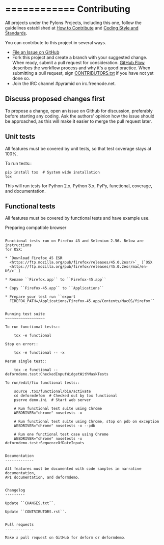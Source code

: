 ============
Contributing
============

All projects under the Pylons Projects, including this one, follow the
guidelines established at [How to
Contribute](http://www.pylonsproject.org/community/how-to-contribute) and
[Coding Style and
Standards](http://docs.pylonsproject.org/en/latest/community/codestyle.html).

You can contribute to this project in several ways.

* [File an Issue on GitHub](https://github.com/Pylons/pyramid/issues)
* Fork this project and create a branch with your suggested change. When ready,
  submit a pull request for consideration. [GitHub
  Flow](https://guides.github.com/introduction/flow/index.html) describes the
  workflow process and why it's a good practice. When submitting a pull
  request, sign
  [CONTRIBUTORS.txt](https://github.com/Pylons/deform/blob/master/CONTRIBUTORS.txt)
  if you have not yet done so.
* Join the IRC channel #pyramid on irc.freenode.net.


Discuss proposed changes first
------------------------------

To propose a change, open an issue on Github for discussion, preferably before
starting any coding. Ask the authors' opinion how the issue should be
approached, as this will make it easier to merge the pull request later.


Unit tests
----------

All features must be covered by unit tests, so that test coverage stays at
100%.

To run tests::

    pip install tox  # System wide installation
    tox

This will run tests for Python 2.x, Python 3.x, PyPy, functional, coverage,
and documentation.


Functional tests
----------------

All features must be covered by functional tests and have example use.


Preparing compatible browser
~~~~~~~~~~~~~~~~~~~~~~~~~~~~

Functional tests run on Firefox 43 and Selenium 2.56. Below are instructions
for OSX:

* `Download Firefox 45 ESR
  <https://ftp.mozilla.org/pub/firefox/releases/45.0.2esr/>`_ (`OSX
  <https://ftp.mozilla.org/pub/firefox/releases/45.0.2esr/mac/en-US/>`_)

* Rename ``Firefox.app`` to ``Firefox-45.app``

* Copy ``Firefox-45.app`` to ``Applications``

* Prepare your test run ``export
  FIREFOX_PATH=/Applications/Firefox-45.app/Contents/MacOS/firefox``


Running test suite
~~~~~~~~~~~~~~~~~~

To run functional tests::

    tox -e functional

Stop on error::

    tox -e functional -- -x

Rerun single test::

    tox -e functional -- deformdemo.test:CheckedInputWidgetWithMaskTests

To run/edit/fix functional tests::

    source .tox/functional/bin/activate
    cd deformdefom  # Checked out by tox functional
    pserve demo.ini  # Start web server

    # Run functional test suite using Chrome
    WEBDRIVER="chrome" nosetests -x

    # Run functional test suite using Chrome, stop on pdb on exception
    WEBDRIVER="chrome" nosetests -x --pdb

    # Run one functional test case using Chrome
    WEBDRIVER="chrome" nosetests -x deformdemo.test:SequenceOfDateInputs


Documentation
-------------

All features must be documented with code samples in narrative documentation,
API documentation, and deformdemo.


Changelog
---------

Update ``CHANGES.txt``.

Update ``CONTRIBUTORS.rst``.


Pull requests
-------------

Make a pull request on GitHub for deform or deformdemo.
